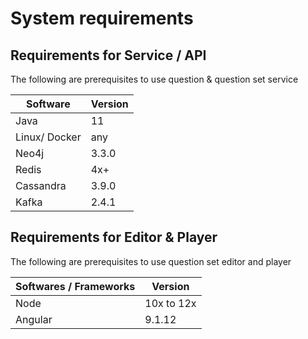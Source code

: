 # System requirements

## Requirements for Service / API

The following are prerequisites to use question & question set service

| Software      | Version |
| ------------- | ------- |
| Java          | 11      |
| Linux/ Docker | any     |
| Neo4j         | 3.3.0   |
| Redis         | 4x+     |
| Cassandra     | 3.9.0   |
| Kafka         | 2.4.1   |

## Requirements for Editor & Player

The following are prerequisites to use question set editor and player

| Softwares / Frameworks | Version    |
| ---------------------- | ---------- |
| Node                   | 10x to 12x |
| Angular                | 9.1.12     |

